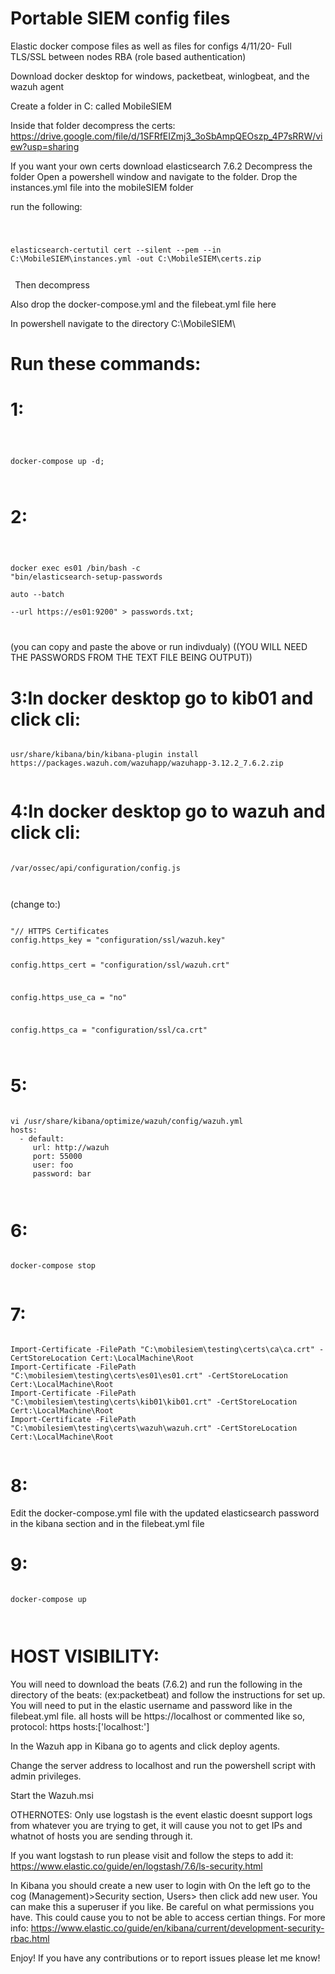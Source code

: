 # Portable SIEM config files
Elastic docker compose files as well as files for configs
4/11/20- Full TLS/SSL between nodes RBA (role based authentication) 

 Download docker desktop for windows, packetbeat, winlogbeat, and the wazuh agent
 
 Create a folder in C: called MobileSIEM
 
 Inside that folder decompress the certs:
https://drive.google.com/file/d/1SFRfEIZmj3_3oSbAmpQEOszp_4P7sRRW/view?usp=sharing
 
If you want your own certs download elasticsearch 7.6.2 
Decompress the folder
Open a powershell window and navigate to the folder. 
Drop the instances.yml file into the mobileSIEM folder

run the following:

<code class ="sh">
 
elasticsearch-certutil cert --silent --pem --in C:\MobileSIEM\instances.yml -out C:\MobileSIEM\certs.zip
 
 </code>
Then decompress



Also drop the docker-compose.yml and the filebeat.yml file here

In powershell navigate to the directory C:\MobileSIEM\

# Run these commands:
# 1:
<code class ="sh">
 
docker-compose up -d;

</code>

# 2:

<code class ="sh">
 
docker exec es01 /bin/bash -c "bin/elasticsearch-setup-passwords \
auto --batch \
--url https://es01:9200" > passwords.txt;

</code>

(you can copy and paste the above or run indivdualy)
((YOU WILL NEED THE PASSWORDS FROM THE TEXT FILE BEING OUTPUT))

# 3:In docker desktop go to kib01 and click cli:

<code class ="sh">
usr/share/kibana/bin/kibana-plugin install https://packages.wazuh.com/wazuhapp/wazuhapp-3.12.2_7.6.2.zip

</code>

# 4:In docker desktop go to wazuh and click cli:

<code class ="sh">
/var/ossec/api/configuration/config.js
 
 </code>
 
(change to:)

<code class ="sh">
"// HTTPS Certificates
config.https_key = "configuration/ssl/wazuh.key"

config.https_cert = "configuration/ssl/wazuh.crt"

config.https_use_ca = "no"

config.https_ca = "configuration/ssl/ca.crt"

</code>

# 5:


<code class ="sh">
vi /usr/share/kibana/optimize/wazuh/config/wazuh.yml
hosts:
  - default:
     url: http://wazuh
     port: 55000
     user: foo
     password: bar
 
 </code>
     
# 6:

<code class ="sh">
docker-compose stop

</code>

# 7:


<code class ="sh">
Import-Certificate -FilePath "C:\mobilesiem\testing\certs\ca\ca.crt" -CertStoreLocation Cert:\LocalMachine\Root
Import-Certificate -FilePath "C:\mobilesiem\testing\certs\es01\es01.crt" -CertStoreLocation Cert:\LocalMachine\Root
Import-Certificate -FilePath "C:\mobilesiem\testing\certs\kib01\kib01.crt" -CertStoreLocation Cert:\LocalMachine\Root
Import-Certificate -FilePath "C:\mobilesiem\testing\certs\wazuh\wazuh.crt" -CertStoreLocation Cert:\LocalMachine\Root

</code>

# 8:
Edit the docker-compose.yml file with the updated elasticsearch password in the kibana section and in the filebeat.yml file

# 9:

<code class ="sh">
docker-compose up
 
 </code>




# HOST VISIBILITY:
You will need to download the beats (7.6.2) and run the following in the directory of the beats: (ex:packetbeat) and follow the instructions for set up. You will need to put in the elastic username and password like in the filebeat.yml file. 
all hosts will be https://localhost or commented like so, protocol: https    hosts:['localhost:']

In the Wazuh app in Kibana go to agents and click deploy agents.

Change the server address to localhost and run the powershell script with admin privileges.

Start the Wazuh.msi 



OTHERNOTES:
Only use logstash is the event elastic doesnt support logs from whatever you are trying to get, it will cause you not to get IPs and whatnot of hosts you are sending through it.

If you want logstash to run please visit and follow the steps to add it:
https://www.elastic.co/guide/en/logstash/7.6/ls-security.html

In Kibana you should create a new user to login with
On the left go to the cog (Management)>Security section, Users> then click add new user.
You can make this a superuser if you like. Be careful on what permissions you have. This could cause you to not be able to access certian things.
For more info:
https://www.elastic.co/guide/en/kibana/current/development-security-rbac.html

Enjoy! If you have any contributions or to report issues please let me know!
